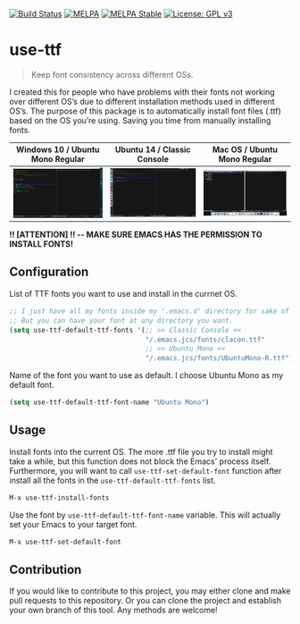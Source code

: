 [![Build Status](https://travis-ci.com/jcs090218/use-ttf.svg?branch=master)](https://travis-ci.com/jcs090218/use-ttf)
[![MELPA](https://melpa.org/packages/use-ttf-badge.svg)](https://melpa.org/#/use-ttf)
[![MELPA Stable](https://stable.melpa.org/packages/use-ttf-badge.svg)](https://stable.melpa.org/#/use-ttf)
[![License: GPL v3](https://img.shields.io/badge/License-GPL%20v3-blue.svg)](https://www.gnu.org/licenses/gpl-3.0)


# use-ttf
> Keep font consistency across different OSs.

I created this for people who have problems with their fonts not working 
over different OS’s due to different installation methods used in different 
OS’s. The purpose of this package is to automatically install font files (.ttf) 
based on the OS you’re using. Saving you time from manually installing fonts.

| Windows 10 / Ubuntu Mono Regular                 | Ubuntu 14 / Classic Console                             | Mac OS / Ubuntu Mono Regular                     |
|:------------------------------------------------:|:-------------------------------------------------------:|:------------------------------------------------:|
|<img src="./screenshot/ubuntu-mono-on-win10.png"/>|<img src="./screenshot/classic-console-on-ubuntu14.png"/>|<img src="./screenshot/ubuntu-mono-on-maxos.png"/>|


**!! [ATTENTION] !! -- MAKE SURE EMACS HAS THE PERMISSION 
TO INSTALL FONTS!**


## Configuration

List of TTF fonts you want to use and install in the currnet OS.
```el
;; I just have all my fonts inside my '.emacs.d' directory for sake of simplicity.
;; But you can have your font at any directory you want.
(setq use-ttf-default-ttf-fonts '(;; >> Classic Console <<
                                  "/.emacs.jcs/fonts/clacon.ttf"
                                  ;; >> Ubuntu Mono <<
                                  "/.emacs.jcs/fonts/UbuntuMono-R.ttf"))
```

Name of the font you want to use as default. I choose Ubuntu Mono as my 
default font.
```el
(setq use-ttf-default-ttf-font-name "Ubuntu Mono")
```


## Usage

Install fonts into the current OS. The more .ttf file you try to install might
take a while, but this function does not block the Emacs' process itself.
Furthermore, you will want to call `use-ttf-set-default-font` function after
install all the fonts in the `use-ttf-default-ttf-fonts` list.
```el
M-x use-ttf-install-fonts
```

Use the font by `use-ttf-default-ttf-font-name` variable. This will actually
set your Emacs to your target font.
```el
M-x use-ttf-set-default-font
```


## Contribution

If you would like to contribute to this project, you may either 
clone and make pull requests to this repository. Or you can 
clone the project and establish your own branch of this tool. 
Any methods are welcome!
